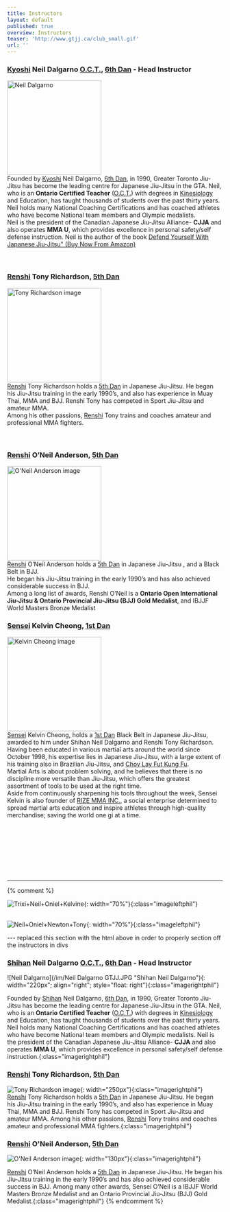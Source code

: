 ```yaml
---
title: Instructors
layout: default
published: true
overview: Instructors
teaser: 'http://www.gtjj.ca/club_small.gif'
url: ''
---
```


<div class="Instructor_page">
<div>
      <h3 id="shihan-neil-dalgarno-oct-6th-dan---head-instructor"><a href="https://en.wikipedia.org/wiki/Japanese_honorifics#Sh%C5%8Dg%C5%8D">Kyoshi</a> Neil Dalgarno <a href="https://en.wikipedia.org/wiki/Ontario_Certified_Teacher">O.C.T.</a>, <a href="https://en.wikipedia.org/wiki/Dan_(rank)">6th Dan</a> - Head Instructor</h3>
</div>
<div id="neil" style="border-style: none;" class="imageleftphil">
<img src="/images/Instructor_images/Neil Dalgarno GTJJ.JPG" alt="Neil Dalgarno" title="Neil Dalgarno" width="220px&quot;; align=&quot;right&quot;; style=&quot;float: right" class="imageleftphil" />

<div class="Instructor_text">
Founded by <a href="https://en.wikipedia.org/wiki/Japanese_honorifics#Sh%C5%8Dg%C5%8D">Kyoshi</a> Neil Dalgarno, <a href="https://en.wikipedia.org/wiki/Dan_(rank)">6th Dan</a>, in 1990, Greater Toronto Jiu-Jitsu has become the leading centre for Japanese Jiu-Jitsu in the GTA. Neil, who is an <strong>Ontario Certified Teacher</strong> (<a href="https://en.wikipedia.org/wiki/Ontario_Certified_Teacher">O.C.T.</a>) with degrees in <a href="https://en.wikipedia.org/wiki/Kinesiology">Kinesiology</a> and Education, has taught thousands of students over the past thirty years.
<br>
Neil holds many National Coaching Certifications and has coached athletes who have become National team members and Olympic medalists.
<br>
Neil is the president of the Canadian Japanese Jiu-Jitsu Alliance- <strong>CJJA</strong> and also operates <strong>MMA U</strong>, which provides excellence in personal safety/self defense instruction.
Neil is the author of the book <a href="https://www.amazon.ca/dp/0228801060/ref=cm_sw_r_cp_apa_i_HjqUCb0PM39YQ">Defend Yourself With Japanese Jiu-Jitsu" (Buy Now From Amazon)</a>
</div>
</div>


<br>
<br>


<div>
<h3 id="renshi-tony-richardson-5th-dan"><a href="https://en.wikipedia.org/wiki/Japanese_honorifics#Martial_arts_titles">Renshi</a> Tony Richardson, <a href="https://en.wikipedia.org/wiki/Dan_(rank)">5th Dan</a></h3>
</div>

<div id="tony" style="border-style: none;" class="imageleftphil">
<img src="/images/Instructor_images/RenshiTony-crop.jpg" alt="Tony Richardson image" title="Tony Richardson image" width="220px" class="imageleftphil" />

  <div class="Instructor_text">
  <a href="https://en.wikipedia.org/wiki/Japanese_honorifics#Martial_arts_titles">Renshi</a> Tony Richardson holds a <a href="https://en.wikipedia.org/wiki/Dan_(rank)">5th Dan</a> in Japanese Jiu-Jitsu. He began his Jiu-Jitsu training in the early 1990’s, and also has experience in Muay Thai, MMA and BJJ. Renshi Tony has competed in Sport Jiu-Jitsu and amateur MMA.
  <br>
  Among his other passions, <a href="https://en.wikipedia.org/wiki/Renshi">Renshi</a> Tony trains and coaches amateur and professional MMA fighters.
  </div>

</div>

<br>
<br>

<div>
<h3 id="renshi-oneil-anderson-5th-dan"><a href="https://en.wikipedia.org/wiki/Japanese_honorifics#Martial_arts_titles">Renshi</a> O’Neil Anderson, <a href="https://en.wikipedia.org/wiki/Dan_(rank)">5th Dan</a></h3>
</div>
<div id="oneil" style="border-style: none;" class="imageleftphil">
<img src="/images/Instructor_images/RenshiOneil-crop.jpg" alt="O'Neil Anderson image" title="O'Neil Anderson image" width="220px" class="imageleftphil" />

<div class="Instructor_text">
<a href="https://en.wikipedia.org/wiki/Japanese_honorifics#Martial_arts_titles">Renshi</a> O’Neil Anderson holds a <a href="https://en.wikipedia.org/wiki/Dan_(rank)">5th Dan</a> in Japanese Jiu-Jitsu , and a Black Belt in BJJ.
<br>
He began his Jiu-Jitsu training in the early 1990’s and has also achieved considerable success in BJJ.
<br>
Among a long list of awards, Renshi O’Neil is a <strong>Ontario Open International Jiu-Jitsu & Ontario Provincial Jiu-Jitsu (BJJ) Gold Medalist</strong>, and IBJJF World Masters Bronze Medalist
</div>
</div>


<div>
<h3 id="sensai-kelvin"><a href="https://en.wikipedia.org/wiki/Japanese_honorifics#Martial_arts_titles">Sensei</a> Kelvin Cheong, <a href="https://en.wikipedia.org/wiki/Dan_(rank)">1st Dan</a></h3>
</div>
<div id="kelvin" style="border-style: none;" class="imageleftphil">
<img src="/images/Instructor_images/SenseiKelvin.png" alt="Kelvin Cheong image" title="Kelvin Cheong image" width="220px" class="imageleftphil" />

<div class="Instructor_text">
<a href="https://en.wikipedia.org/wiki/Japanese_honorifics#Martial_arts_titles">Sensei</a> Kelvin Cheong, holds a <a href="https://en.wikipedia.org/wiki/Dan_(rank)">1st Dan</a> Black Belt in Japanese Jiu-Jitsu, awarded to him under Shihan Neil Dalgarno and Renshi Tony Richardson.
<br>
Having been educated in various martial arts around the world since October 1998, his expertise lies in Japanese Jiu-Jitsu, with a large extent of his training also in Brazilian Jiu-Jitsu, and <a href="https://en.wikipedia.org/wiki/Choy_Li_Fut">Choy Lay Fut Kung Fu</a>.
<br>
Martial Arts is about problem solving, and he believes that there is no discipline more versatile than Jiu-Jitsu, which offers the greatest assortment of tools to be used at the right time.  
<br>
Aside from continuously sharpening his tools throughout the week, Sensei Kelvin is also founder of <a href="https://rizemma.com">RIZE MMA INC.</a>, a social enterprise determined to spread martial arts education and inspire athletes through high-quality merchandise; saving the world one gi at a time.</div>


<br><br><br>

</div>

<br><br><br>
<hr>


{% comment %}

![Trixi+Neil+Oniel+Kelvine](/images/Instructor_images/grouppic2.JPG){: width="70%"}{:class="imageleftphil"}
<br><br>

![Neil+Oniel+Newton+Tony](/images/Instructor_images/grouppic1.jpg){: width="70%"}{:class="imageleftphil"}


--- replaced this section with the html above in order to properly section off the instructors in divs

### [Shihan](https://en.wikipedia.org/wiki/Shihan) Neil Dalgarno [O.C.T.](https://en.wikipedia.org/wiki/Ontario_Certified_Teacher), [6th Dan](https://en.wikipedia.org/wiki/Dan_(rank)) - Head Instructor

![Neil Dalgarno](/im/Neil Dalgarno GTJJ.JPG "Shihan Neil Dalgarno"){: width="220px"; align="right"; style="float: right"}{:class="imagerightphil"}

Founded by [Shihan](https://en.wikipedia.org/wiki/Shihan) Neil Dalgarno, [6th Dan](https://en.wikipedia.org/wiki/Dan_(rank)), in 1990, Greater Toronto Jiu-Jitsu has become the leading centre for Japanese Jiu-Jitsu in the GTA. Neil, who is an **Ontario Certified Teacher** ([O.C.T.](https://en.wikipedia.org/wiki/Ontario_Certified_Teacher)) with degrees in [Kinesiology](https://en.wikipedia.org/wiki/Kinesiology) and Education, has taught thousands of students over the past thirty years. Neil holds many National Coaching Certifications and has coached athletes who have become National team members and Olympic medalists. Neil is the president of the Canadian Japanese Jiu-Jitsu Alliance- **CJJA** and also operates **MMA U**, which provides excellence in personal safety/self defense instruction.{:class="imagerightphil"}


### [Renshi](https://en.wikipedia.org/wiki/Japanese_honorifics#Martial_arts_titles) Tony Richardson, [5th Dan](https://en.wikipedia.org/wiki/Dan_(rank))

![Tony Richardson image](/images/RenshiTony.jpg "Tony Richardson"){: width="250px"}{:class="imagerightphil"}
 [Renshi](https://en.wikipedia.org/wiki/Japanese_honorifics#Martial_arts_titles) Tony Richardson holds a [5th Dan](https://en.wikipedia.org/wiki/Dan_(rank)) in Japanese Jiu-Jitsu. He began his Jiu-Jitsu training in the early 1990’s, and also has experience in Muay Thai, MMA and BJJ. Renshi Tony has competed in Sport Jiu-Jitsu and amateur MMA. Among his other passions, [Renshi](https://en.wikipedia.org/wiki/Renshi) Tony trains and coaches amateur and professional MMA fighters.{:class="imagerightphil"}

### [Renshi](https://en.wikipedia.org/wiki/Japanese_honorifics#Martial_arts_titles) O'Neil Anderson, [5th Dan](https://en.wikipedia.org/wiki/Dan_(rank))

![O'Neil Anderson image](/images/RenshiOneil.jpg "O'Neil Anderson"){: width="130px"}{:class="imagerightphil"}

[Renshi](https://en.wikipedia.org/wiki/Japanese_honorifics#Martial_arts_titles) O’Neil Anderson holds a [5th Dan](https://en.wikipedia.org/wiki/Dan_(rank)) in Japanese Jiu-Jitsu. He began his Jiu-Jitsu training in the early 1990’s and has also achieved considerable success in BJJ. Among many other awards, Sensei O’Neil is a IBJJF World Masters Bronze Medalist and an Ontario Provincial Jiu-Jitsu (BJJ) Gold Medalist.{:class="imagerightphil"}
{% endcomment %}
